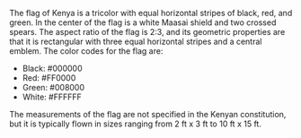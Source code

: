 The flag of Kenya is a tricolor with equal horizontal stripes of black, red, and green. In the center of the flag is a white Maasai shield and two crossed spears. The aspect ratio of the flag is 2:3, and its geometric properties are that it is rectangular with three equal horizontal stripes and a central emblem. The color codes for the flag are:

- Black: #000000
- Red: #FF0000
- Green: #008000
- White: #FFFFFF

The measurements of the flag are not specified in the Kenyan constitution, but it is typically flown in sizes ranging from 2 ft x 3 ft to 10 ft x 15 ft.